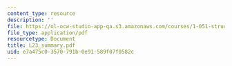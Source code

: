 ```yaml
---
content_type: resource
description: ''
file: https://ol-ocw-studio-app-qa.s3.amazonaws.com/courses/1-051-structural-engineering-design-fall-2003/e7a475c03570791b0e91589f07f0582c_L23_summary.pdf
file_type: application/pdf
resourcetype: Document
title: L23_summary.pdf
uid: e7a475c0-3570-791b-0e91-589f07f0582c
---
```

